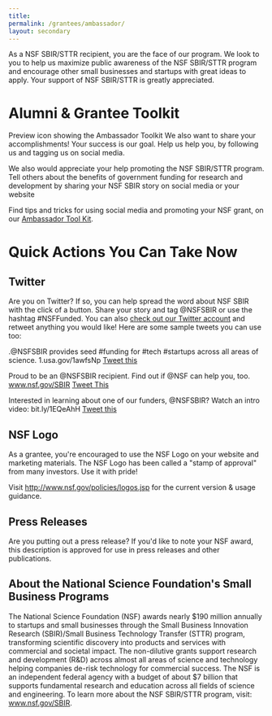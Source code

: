 ```yaml
---
title: 
permalink: /grantees/ambassador/
layout: secondary
---
```


As a NSF SBIR/STTR recipient, you are the face of our program. We look to you to help us maximize public awareness of the NSF SBIR/STTR program and encourage other small businesses and startups with great ideas to apply. Your support of NSF SBIR/STTR is greatly appreciated.

# Alumni & Grantee Toolkit

Preview icon showing the Ambassador Toolkit We also want to share your accomplishments! Your success is our goal. Help us help you, by following us and tagging us on social media.

We also would appreciate your help promoting the NSF SBIR/STTR program. Tell others about the benefits of government funding for research and development by sharing your NSF SBIR story on social media or your website

Find tips and tricks for using social media and promoting your NSF grant, on our [Ambassador Tool Kit]().

# Quick Actions You Can Take Now

## Twitter
Are you on Twitter? If so, you can help spread the word about NSF SBIR with the click of a button. Share your story and tag @NSFSBIR or use the hashtag #NSFFunded. You can also [check out our Twitter account](https://twitter.com/NSFSBIR) and retweet anything you would like! 
Here are some sample tweets you can use too:

.@NSFSBIR provides seed #funding for #tech #startups across all areas of science. 1.usa.gov/1awfsNp 
[Tweet this](http://twitter.com/home/?status=.@NSFInnovateSBIR%20provides%20seed%20funding%20for%20science%20and%20technology%20%23startups%20(like%20us!)%201.usa.gov/1awfsNp)

Proud to be an @NSFSBIR recipient. Find out if @NSF can help you, too. www.nsf.gov/SBIR 
[Tweet This](http://twitter.com/home/?status=Proud%20to%20be%20an%20@NSFInnovateSBIR%20recipient.%20Find%20out%20if%20@NSF%20can%20help%20you,%20too.%201.usa.gov/1EiFhg4) 

Interested in learning about one of our funders, @NSFSBIR? Watch an intro video: bit.ly/1EQeAhH 
[Tweet this](http://twitter.com/home/?status=Interested%20in%20learning%20about%20one%20of%20our%20funders,%20@NSFInnovateSBIR?%20(Video):%20bit.ly/1EQeAhH) 

## NSF Logo

As a grantee, you're encouraged to use the NSF Logo on your website and marketing materials. The NSF Logo has been called a "stamp of approval" from many investors. Use it with pride!

Visit http://www.nsf.gov/policies/logos.jsp for the current version & usage guidance.

## Press Releases
Are you putting out a press release? If you'd like to note your NSF award, this description is approved for use in press releases and other publications.

## About the National Science Foundation's Small Business Programs
The National Science Foundation (NSF) awards nearly $190 million annually to startups and small businesses through the Small Business Innovation Research (SBIR)/Small Business Technology Transfer (STTR) program, transforming scientific discovery into products and services with commercial and societal impact. The non-dilutive grants support research and development (R&D) across almost all areas of science and technology helping companies de-risk technology for commercial success. The NSF is an independent federal agency with a budget of about $7 billion that supports fundamental research and education across all fields of science and engineering. To learn more about the NSF SBIR/STTR program, visit: www.nsf.gov/SBIR.
